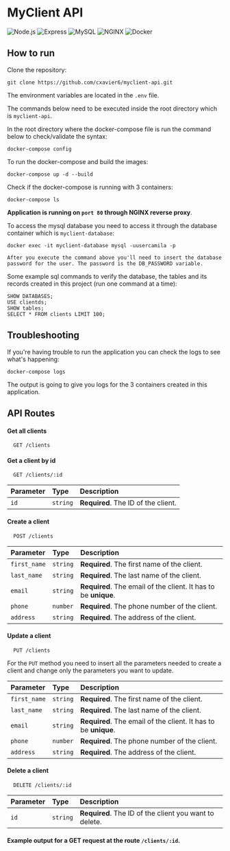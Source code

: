 # MyClient API
![Node.js](https://img.shields.io/badge/Node.js-43853D?style=for-the-badge&logo=node.js&logoColor=white)
![Express](https://img.shields.io/badge/Express.js-404D59?style=for-the-badge)
![MySQL](https://img.shields.io/badge/MySQL-005C84?style=for-the-badge&logo=mysql&logoColor=white)
![NGINX](https://img.shields.io/badge/Nginx-009639?style=for-the-badge&logo=nginx&logoColor=white)
![Docker](https://img.shields.io/badge/Docker-2CA5E0?style=for-the-badge&logo=docker&logoColor=white)


## How to run
Clone the repository:
```
git clone https://github.com/cxavier6/myclient-api.git
```
The environment variables are located in the `.env` file.

The commands below need to be executed inside the root directory which is `myclient-api`.

In the root directory where the docker-compose file is run the command below to check/validate the syntax:
```
docker-compose config
```

To run the docker-compose and build the images:
```
docker-compose up -d --build
```

Check if the docker-compose is running with 3 containers:
```
docker-compose ls
```
**Application is running on `port 80` through NGINX reverse proxy**.

To access the mysql database you need to access it through the database container which is `myclient-database`:
```
docker exec -it myclient-database mysql -uusercamila -p
```
`After you execute the command above you'll need to insert the database password for the user. The password is the DB_PASSWORD variable.`

Some example sql commands to verify the database, the tables and its records created in this project (run one command at a time):
```
SHOW DATABASES;
USE clientds;
SHOW tables;
SELECT * FROM clients LIMIT 100;
```

## Troubleshooting

If you're having trouble to run the application you can check the logs to see what's happening:
```
docker-compose logs
```
The output is going to give you logs for the 3 containers created in this application.


## API Routes

#### Get all clients

```http
  GET /clients
```

#### Get a client by id

```http
  GET /clients/:id
```

| Parameter   | Type       | Description                                   |
| :---------- | :--------- | :------------------------------------------ |
| `id`      | `string` | **Required**. The ID of the client. |

#### Create a client

```http
  POST /clients
```

| Parameter   | Type       | Description                                   |
| :---------- | :--------- | :------------------------------------------ |
| `first_name`      | `string` | **Required**. The first name of the client. |
| `last_name`      | `string` | **Required**. The last name of the client. |
| `email`      | `string` | **Required**. The email of the client. It has to be **unique**. |
| `phone`      | `number` | **Required**. The phone number of the client. |
| `address`      | `string` | **Required**. The address of the client. |

#### Update a client

```http
  PUT /clients
```

For the `PUT` method you need to insert all the parameters needed to create a client and change only the parameters you want to update.

| Parameter   | Type       | Description                                   |
| :---------- | :--------- | :------------------------------------------ |
| `first_name`      | `string` | **Required**. The first name of the client. |
| `last_name`      | `string` | **Required**. The last name of the client. |
| `email`      | `string` | **Required**. The email of the client. It has to be **unique**. |
| `phone`      | `number` | **Required**. The phone number of the client. |
| `address`      | `string` | **Required**. The address of the client. |

#### Delete a client

```http
  DELETE /clients/:id
```

| Parameter   | Type       | Description                                   |
| :---------- | :--------- | :------------------------------------------ |
| `id`      | `string` | **Required**. The ID of the client you want to delete. |

#### Example output for a GET request at the route `/clients/:id`. 


